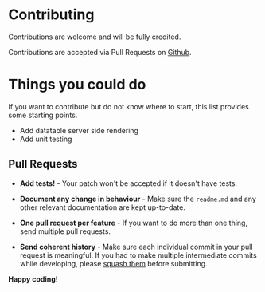 # Contributing

Contributions are welcome and will be fully credited.

Contributions are accepted via Pull Requests on [Github](https://github.com/cerberusworks/cwcms).

# Things you could do
If you want to contribute but do not know where to start, this list provides some starting points.
- Add datatable server side rendering
- Add unit testing

## Pull Requests

- **Add tests!** - Your patch won't be accepted if it doesn't have tests.

- **Document any change in behaviour** - Make sure the `readme.md` and any other relevant documentation are kept up-to-date.

- **One pull request per feature** - If you want to do more than one thing, send multiple pull requests.

- **Send coherent history** - Make sure each individual commit in your pull request is meaningful. If you had to make multiple intermediate commits while developing, please [squash them](http://www.git-scm.com/book/en/v2/Git-Tools-Rewriting-History#Changing-Multiple-Commit-Messages) before submitting.


**Happy coding**!
